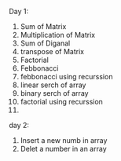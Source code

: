 Day 1:
1) Sum of Matrix
2) Multiplication of Matrix
3) Sum of Diganal
4) transpose of Matrix
5) Factorial
6) Febbonacci
7) febbonacci using recurssion
8) linear serch of array
9) binary serch of array
10) factorial using recurssion
11) 
day 2:
1) Insert a new numb in array
2) Delet a number in an array
